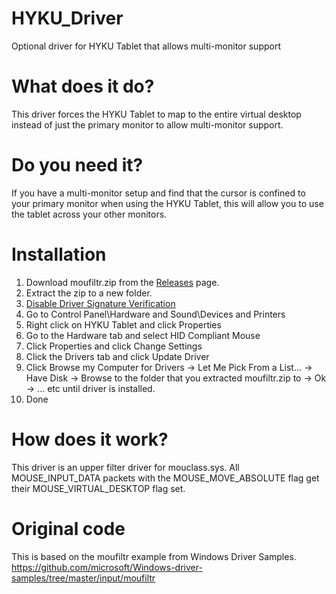 # HYKU_Driver
Optional driver for HYKU Tablet that allows multi-monitor support

# What does it do?
This driver forces the HYKU Tablet to map to the entire virtual desktop instead of just the primary monitor to allow multi-monitor support.

# Do you need it?
If you have a multi-monitor setup and find that the cursor is confined to your primary monitor when using the HYKU Tablet, this will allow you to use the tablet across your other monitors.

# Installation

1. Download moufiltr.zip from the [Releases](https://github.com/sssata/HYKU_Driver/releases) page.
2. Extract the zip to a new folder.
3.  [Disable Driver Signature Verification](https://www.howtogeek.com/167723/how-to-disable-driver-signature-verification-on-64-bit-windows-8.1-so-that-you-can-install-unsigned-drivers/)
4. Go to Control Panel\Hardware and Sound\Devices and Printers
5. Right click on HYKU Tablet and click Properties
6. Go to the Hardware tab and select HID Compliant Mouse
7. Click Properties and click Change Settings
8. Click the Drivers tab and click Update Driver
9. Click Browse my Computer for Drivers -> Let Me Pick From a List... -> Have Disk -> Browse to the folder that you extracted moufiltr.zip to -> Ok -> ... etc until driver is installed.
10. Done



# How does it work?

This driver is an upper filter driver for mouclass.sys. All MOUSE_INPUT_DATA packets with the MOUSE_MOVE_ABSOLUTE flag get their MOUSE_VIRTUAL_DESKTOP flag set.


# Original code
This is based on the moufiltr example from Windows Driver Samples.
https://github.com/microsoft/Windows-driver-samples/tree/master/input/moufiltr
